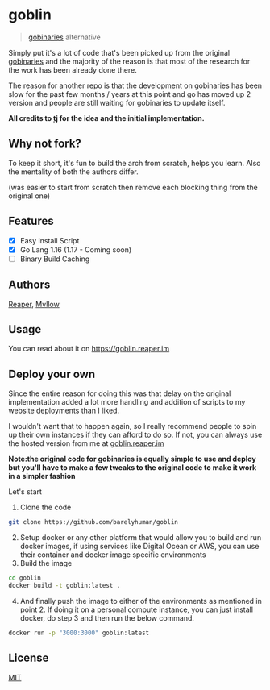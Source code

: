 # goblin

> [gobinaries](https://gobinaries.com/) alternative

Simply put it's a lot of code that's been picked up from the original [gobinaries](https://github.com/tj/gobinaries)
and the majority of the reason is that most of the research for the work has been already done there.

The reason for another repo is that the development on gobinaries has been slow for the past few months / years at this point
and go has moved up 2 version and people are still waiting for gobinaries to update itself.

**All credits to [tj](github.com/tj) for the idea and the initial implementation.**

## Why not fork?

To keep it short, it's fun to build the arch from scratch, helps you learn.
Also the mentality of both the authors differ.

(was easier to start from scratch then remove each blocking thing from the original one)

## Features

- [x] Easy install Script
- [x] Go Lang 1.16 (1.17 - Coming soon)
- [ ] Binary Build Caching

## Authors

[Reaper](https://github.com/barelyhuman), [Mvllow](https://github.com/mvllow)

## Usage

You can read about it on https://goblin.reaper.im

## Deploy your own

Since the entire reason for doing this was that delay on the original implementation added a lot more handling and addition of scripts to my website deployments than I liked. 

I wouldn't want that to happen again, so I really recommend people to spin up their own instances if they can afford to do so. If not, you can always use the hosted version from me at [goblin.reaper.im](https://goblin.reaper.im)

**Note:the original code for gobinaries is equally simple to use and deploy but you'll have to make a few tweaks to the original code to make it work in a simpler fashion**

Let's start

1. Clone the code 
```sh 
git clone https://github.com/barelyhuman/goblin
```
2. Setup docker or any other platform that would allow you to build and run docker images, if using services like Digital Ocean or AWS, you can use their container and docker image specific environments 
3. Build the image 
```sh
cd goblin
docker build -t goblin:latest .
```
4. And finally push the image to either of the environments as mentioned in point 2. If doing it on a personal compute instance, you can just install docker, do step 3 and then run the below command. 
```sh
docker run -p "3000:3000" goblin:latest
```

## License

[MIT](/LICENSE)
